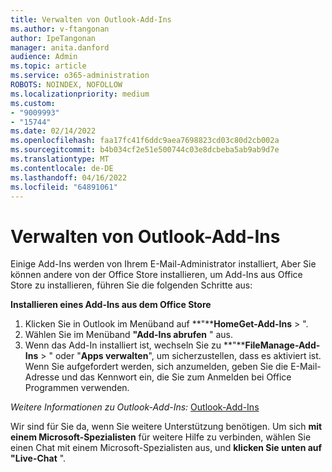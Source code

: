```yaml
---
title: Verwalten von Outlook-Add-Ins
ms.author: v-ftangonan
author: IpeTangonan
manager: anita.danford
audience: Admin
ms.topic: article
ms.service: o365-administration
ROBOTS: NOINDEX, NOFOLLOW
ms.localizationpriority: medium
ms.custom:
- "9009993"
- "15744"
ms.date: 02/14/2022
ms.openlocfilehash: faa17fc41f6ddc9aea7698823cd03c80d2cb002a
ms.sourcegitcommit: b4b034cf2e51e500744c03e8dcbeba5ab9ab9d7e
ms.translationtype: MT
ms.contentlocale: de-DE
ms.lasthandoff: 04/16/2022
ms.locfileid: "64891061"
---
```

# <a name="managing-outlook-add-ins"></a>Verwalten von Outlook-Add-Ins

Einige Add-Ins werden von Ihrem E-Mail-Administrator installiert, Aber Sie können andere von der Office Store installieren, um Add-Ins aus Office Store zu installieren, führen Sie die folgenden Schritte aus:

**Installieren eines Add-Ins aus dem Office Store**

1. Klicken Sie in Outlook im Menüband auf **"****HomeGet-Add-Ins** > ".
2. Wählen Sie im Menüband **"Add-Ins abrufen** " aus.
3. Wenn das Add-In installiert ist, wechseln Sie zu **"****FileManage-Add-Ins** > " oder "**Apps verwalten**", um sicherzustellen, dass es aktiviert ist. Wenn Sie aufgefordert werden, sich anzumelden, geben Sie die E-Mail-Adresse und das Kennwort ein, die Sie zum Anmelden bei Office Programmen verwenden.

*Weitere Informationen zu Outlook-Add-Ins:* [Outlook-Add-Ins](https://support.microsoft.com/office/using-add-ins-in-outlook-com-a5672109-e4f3-4119-abea-72323e9653cf)
 
Wir sind für Sie da, wenn Sie weitere Unterstützung benötigen. Um sich **mit einem Microsoft-Spezialisten** für weitere Hilfe zu verbinden, wählen Sie einen Chat mit einem Microsoft-Spezialisten aus, und **klicken Sie unten auf "Live-Chat** ".
